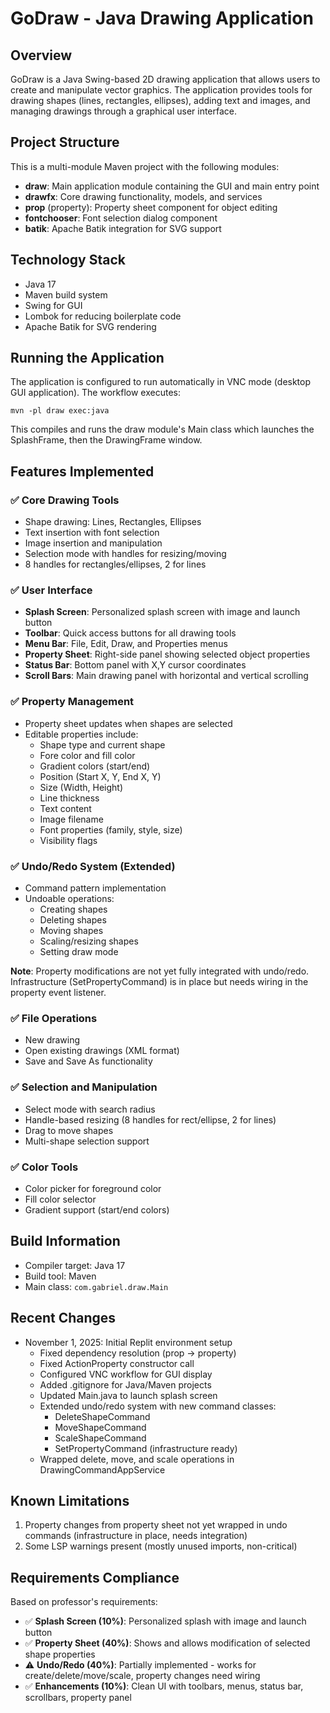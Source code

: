 # GoDraw - Java Drawing Application

## Overview
GoDraw is a Java Swing-based 2D drawing application that allows users to create and manipulate vector graphics. The application provides tools for drawing shapes (lines, rectangles, ellipses), adding text and images, and managing drawings through a graphical user interface.

## Project Structure
This is a multi-module Maven project with the following modules:

- **draw**: Main application module containing the GUI and main entry point
- **drawfx**: Core drawing functionality, models, and services
- **prop** (property): Property sheet component for object editing
- **fontchooser**: Font selection dialog component
- **batik**: Apache Batik integration for SVG support

## Technology Stack
- Java 17
- Maven build system
- Swing for GUI
- Lombok for reducing boilerplate code
- Apache Batik for SVG rendering

## Running the Application
The application is configured to run automatically in VNC mode (desktop GUI application). The workflow executes:
```
mvn -pl draw exec:java
```

This compiles and runs the draw module's Main class which launches the SplashFrame, then the DrawingFrame window.

## Features Implemented

### ✅ Core Drawing Tools
- Shape drawing: Lines, Rectangles, Ellipses
- Text insertion with font selection
- Image insertion and manipulation
- Selection mode with handles for resizing/moving
- 8 handles for rectangles/ellipses, 2 for lines

### ✅ User Interface
- **Splash Screen**: Personalized splash screen with image and launch button
- **Toolbar**: Quick access buttons for all drawing tools
- **Menu Bar**: File, Edit, Draw, and Properties menus
- **Property Sheet**: Right-side panel showing selected object properties
- **Status Bar**: Bottom panel with X,Y cursor coordinates  
- **Scroll Bars**: Main drawing panel with horizontal and vertical scrolling

### ✅ Property Management
- Property sheet updates when shapes are selected
- Editable properties include:
  - Shape type and current shape
  - Fore color and fill color
  - Gradient colors (start/end)
  - Position (Start X, Y, End X, Y)
  - Size (Width, Height)
  - Line thickness
  - Text content
  - Image filename
  - Font properties (family, style, size)
  - Visibility flags

### ✅ Undo/Redo System (Extended)
- Command pattern implementation
- Undoable operations:
  - Creating shapes
  - Deleting shapes
  - Moving shapes
  - Scaling/resizing shapes
  - Setting draw mode

**Note**: Property modifications are not yet fully integrated with undo/redo. Infrastructure (SetPropertyCommand) is in place but needs wiring in the property event listener.

### ✅ File Operations
- New drawing
- Open existing drawings (XML format)
- Save and Save As functionality

### ✅ Selection and Manipulation
- Select mode with search radius
- Handle-based resizing (8 handles for rect/ellipse, 2 for lines)
- Drag to move shapes
- Multi-shape selection support

### ✅ Color Tools
- Color picker for foreground color
- Fill color selector
- Gradient support (start/end colors)

## Build Information
- Compiler target: Java 17
- Build tool: Maven
- Main class: `com.gabriel.draw.Main`

## Recent Changes
- November 1, 2025: Initial Replit environment setup
  - Fixed dependency resolution (prop → property)
  - Fixed ActionProperty constructor call
  - Configured VNC workflow for GUI display
  - Added .gitignore for Java/Maven projects
  - Updated Main.java to launch splash screen
  - Extended undo/redo system with new command classes:
    - DeleteShapeCommand
    - MoveShapeCommand
    - ScaleShapeCommand
    - SetPropertyCommand (infrastructure ready)
  - Wrapped delete, move, and scale operations in DrawingCommandAppService

## Known Limitations
1. Property changes from property sheet not yet wrapped in undo commands (infrastructure in place, needs integration)
2. Some LSP warnings present (mostly unused imports, non-critical)

## Requirements Compliance
Based on professor's requirements:
- ✅ **Splash Screen (10%)**: Personalized splash with image and launch button
- ✅ **Property Sheet (40%)**: Shows and allows modification of selected shape properties  
- ⚠️ **Undo/Redo (40%)**: Partially implemented - works for create/delete/move/scale, property changes need wiring
- ✅ **Enhancements (10%)**: Clean UI with toolbars, menus, status bar, scrollbars, property panel
